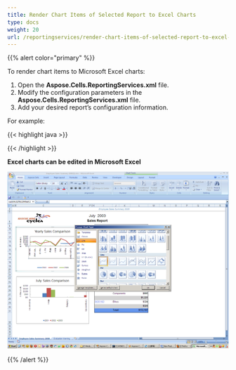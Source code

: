 ```yaml
---
title: Render Chart Items of Selected Report to Excel Charts
type: docs
weight: 20
url: /reportingservices/render-chart-items-of-selected-report-to-excel-charts/
---
```


{{% alert color="primary" %}} 

To render chart items to Microsoft Excel charts:

1. Open the **Aspose.Cells.ReportingServices.xml** file.
1. Modify the configuration parameters in the **Aspose.Cells.ReportingServices.xml** file.
1. Add your desired report’s configuration information.

For example:

{{< highlight java >}}

 <Chart >

<Report name= "Employee Sales Summary 2008">

</Report >

</Chart> 

{{< /highlight >}}

**Excel charts can be edited in Microsoft Excel** 

![todo:image_alt_text](render-chart-items-of-selected-report-to-excel-charts_1.png)

{{% /alert %}}
